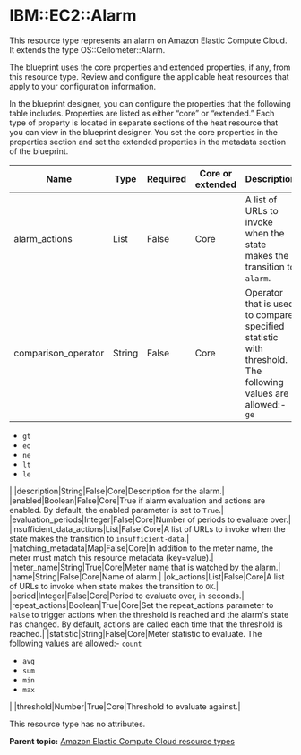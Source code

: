 # IBM::EC2::Alarm

This resource type represents an alarm on Amazon Elastic Compute Cloud. It extends the type OS::Ceilometer::Alarm.

The blueprint uses the core properties and extended properties, if any, from this resource type. Review and configure the applicable heat resources that apply to your configuration information.

In the blueprint designer, you can configure the properties that the following table includes. Properties are listed as either “core” or “extended.” Each type of property is located in separate sections of the heat resource that you can view in the blueprint designer. You set the core properties in the properties section and set the extended properties in the metadata section of the blueprint.

|Name|Type|Required|Core or extended|Description|
|----|----|--------|----------------|-----------|
|alarm\_actions|List|False|Core|A list of URLs to invoke when the state makes the transition to `alarm`.|
|comparison\_operator|String|False|Core|Operator that is used to compare specified statistic with threshold. The following values are allowed:-   `ge`
-   `gt`
-   `eq`
-   `ne`
-   `lt`
-   `le`

|
|description|String|False|Core|Description for the alarm.|
|enabled|Boolean|False|Core|True if alarm evaluation and actions are enabled. By default, the enabled parameter is set to `True`.|
|evaluation\_periods|Integer|False|Core|Number of periods to evaluate over.|
|insufficient\_data\_actions|List|False|Core|A list of URLs to invoke when the state makes the transition to `insufficient-data`.|
|matching\_metadata|Map|False|Core|In addition to the meter name, the meter must match this resource metadata \(key=value\).|
|meter\_name|String|True|Core|Meter name that is watched by the alarm.|
|name|String|False|Core|Name of alarm.|
|ok\_actions|List|False|Core|A list of URLs to invoke when state makes the transition to `OK`.|
|period|Integer|False|Core|Period to evaluate over, in seconds.|
|repeat\_actions|Boolean|True|Core|Set the repeat\_actions parameter to `False` to trigger actions when the threshold is reached and the alarm's state has changed. By default, actions are called each time that the threshold is reached.|
|statistic|String|False|Core|Meter statistic to evaluate. The following values are allowed:-   `count`
-   `avg`
-   `sum`
-   `min`
-   `max`

|
|threshold|Number|True|Core|Threshold to evaluate against.|

This resource type has no attributes.

**Parent topic:** [Amazon Elastic Compute Cloud resource types](../../com.edt.heat.reference.doc/topics/ref_heat_types_ec2_ov.md)


